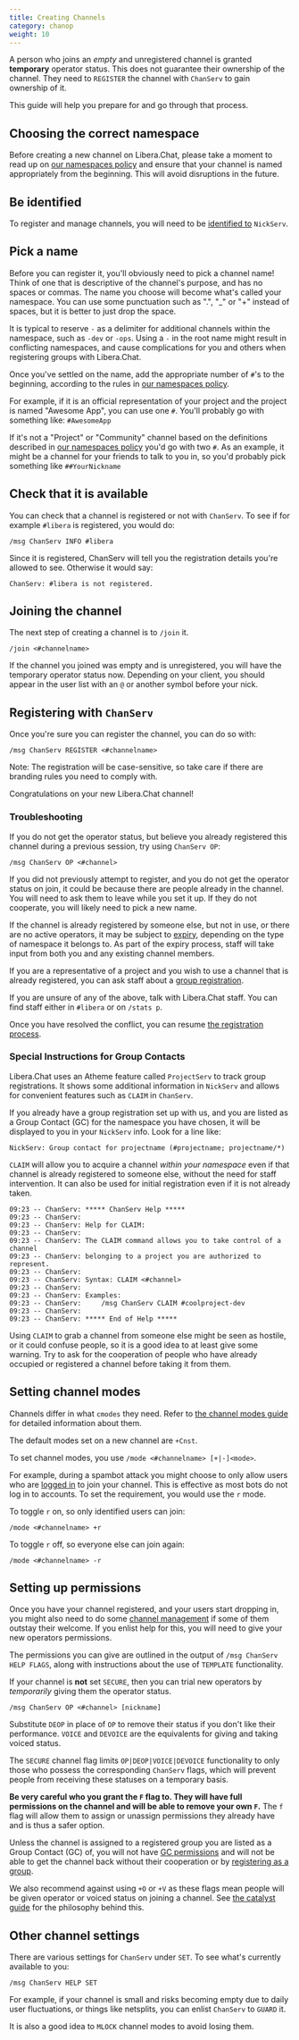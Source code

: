 ```yaml
---
title: Creating Channels
category: chanop
weight: 10
---
```


A person who joins an _empty_ and unregistered channel is granted
**temporary** operator status. This does not guarantee their ownership of the
channel. They need to `REGISTER` the channel with `ChanServ` to gain ownership
of it.

This guide will help you prepare for and go through that process.

## Choosing the correct namespace

Before creating a new channel on Libera.Chat, please take a moment to read up
on [our namespaces policy](/chanreg) and ensure that your channel is named
appropriately from the beginning. This will avoid disruptions in the future.

## Be identified

To register and manage channels, you will need to be [identified to](/guides/registration#logging-in)
`NickServ`.

## Pick a name

Before you can register it, you'll obviously need to pick a channel name!
Think of one that is descriptive of the channel's purpose, and has no spaces
or commas. The name you choose will become what's called your namespace. You
can use some punctuation such as ".", "\_" or "+" instead of spaces, but it is
better to just drop the space.

It is typical to reserve `-` as a delimiter for additional channels within the
namespace, such as `-dev` or `-ops`. Using a `-` in the root name might result
in conflicting namespaces, and cause complications for you and others when
registering groups with Libera.Chat.

Once you've settled on the name, add the appropriate number of `#`'s to the
beginning, according to the rules in [our namespaces policy](/chanreg).

For example, if it is an official representation of your project and the
project is named "Awesome App", you can use one `#`. You'll probably go with
something like: `#AwesomeApp`

If it's not a "Project" or "Community" channel based on the definitions
described in [our namespaces policy](/chanreg) you'd go with two `#`. As an
example, it might be a channel for your friends to talk to you in, so you'd
probably pick something like `##YourNickname`

## Check that it is available

You can check that a channel is registered or not with `ChanServ`. To see if
for example `#libera` is registered, you would do:

```irc
/msg ChanServ INFO #libera
```

Since it is registered, ChanServ will tell you the registration details you're
allowed to see. Otherwise it would say:

```irc
ChanServ: #libera is not registered.
```

## Joining the channel

The next step of creating a channel is to `/join` it.

```irc
/join <#channelname>
```

If the channel you joined was empty and is unregistered, you will have the
temporary operator status now. Depending on your client, you should appear in
the user list with an `@` or another symbol before your nick.

## Registering with `ChanServ`

Once you're sure you can register the channel, you can do so with:

```irc
/msg ChanServ REGISTER <#channelname>
```

Note: The registration will be case-sensitive, so take care if there are
branding rules you need to comply with.

Congratulations on your new Libera.Chat channel!

### Troubleshooting

If you do not get the operator status, but believe you already registered
this channel during a previous session, try using `ChanServ OP`:

```irc
/msg ChanServ OP <#channel>
```

If you did not previously attempt to register, and you do not get the
operator status on join, it could be because there are people already in the
channel. You will need to ask them to leave while you set it up. If they do
not cooperate, you will likely need to pick a new name.

If the channel is already registered by someone else, but not in use, or there
are no active operators, it may be subject to [expiry](/policies#channels),
depending on the type of namespace it belongs to. As part of the expiry
process, staff will take input from both you and any existing channel members.

If you are a representative of a project and you wish to use a channel that is
already registered, you can ask staff about a [group registration](/chanreg).

If you are unsure of any of the above, talk with Libera.Chat staff. You can
find staff either in `#libera` or on `/stats p`.

Once you have resolved the conflict, you can resume
[the registration process](#registering-with-chanserv).

### Special Instructions for Group Contacts

Libera.Chat uses an Atheme feature called `ProjectServ` to track group
registrations. It shows some additional information in `NickServ` and allows
for convenient features such as `CLAIM` in `ChanServ`.

If you already have a group registration set up with us, and you are listed as
a Group Contact (GC) for the namespace you have chosen, it will be displayed
to you in your `NickServ` info. Look for a line like:

```irc
NickServ: Group contact for projectname (#projectname; projectname/*)
```

`CLAIM` will allow you to acquire a channel _within your namespace_ even if
that channel is already registered to someone else, without the need for staff
intervention. It can also be used for initial registration even if it is not
already taken.

```irc
09:23 -- ChanServ: ***** ChanServ Help *****
09:23 -- ChanServ:  
09:23 -- ChanServ: Help for CLAIM:
09:23 -- ChanServ:  
09:23 -- ChanServ: The CLAIM command allows you to take control of a channel
09:23 -- ChanServ: belonging to a project you are authorized to represent.
09:23 -- ChanServ:  
09:23 -- ChanServ: Syntax: CLAIM <#channel>                            
09:23 -- ChanServ:  
09:23 -- ChanServ: Examples:
09:23 -- ChanServ:     /msg ChanServ CLAIM #coolproject-dev            
09:23 -- ChanServ:  
09:23 -- ChanServ: ***** End of Help *****
```

Using `CLAIM` to grab a channel from someone else might be seen as hostile, or
it could confuse people, so it is a good idea to at least give some warning.
Try to ask for the cooperation of people who have already occupied or
registered a channel before taking it from them.

## Setting channel modes

Channels differ in what `cmodes` they need. Refer to
[the channel modes guide](/guides/channelmodes) for detailed information about
them.

The default modes set on a new channel are `+Cnst`.

To set channel modes, you use `/mode <#channelname> [+|-]<mode>`.

For example, during a spambot attack you might choose to only allow users who
are [logged in](/guides/registration#logging-in) to join your channel. This is
effective as most bots do not log in to accounts. To set the requirement, you
would use the `r` mode.

To toggle `r` on, so only identified users can join:

```irc
/mode <#channelname> +r
```

To toggle `r` off, so everyone else can join again:

```irc
/mode <#channelname> -r
```

## Setting up permissions

Once you have your channel registered, and your users start dropping in, you
might also need to do some [channel management](/guides/catalyst) if some of
them outstay their welcome. If you enlist help for this, you will need to give
your new operators permissions.

The permissions you can give are outlined in the output of
`/msg ChanServ HELP FLAGS`, along with instructions about the use of
`TEMPLATE` functionality.

If your channel is **not** set `SECURE`, then you can trial new operators by
_temporarily_ giving them the operator status.

```irc
/msg ChanServ OP <#channel> [nickname]
```

Substitute `DEOP` in place of `OP` to remove their status if you don't like
their performance. `VOICE` and `DEVOICE` are the equivalents for giving and
taking voiced status.

The `SECURE` channel flag limits `OP|DEOP|VOICE|DEVOICE` functionality to
only those who possess the corresponding `ChanServ` flags, which will prevent
people from receiving these statuses on a temporary basis.

**Be very careful who you grant the `F` flag to. They will have full
permissions on the channel and will be able to remove your own `F`.** The `f`
flag will allow them to assign or unassign permissions they already have and
is thus a safer option.

Unless the channel is assigned to a registered group you are listed as a Group
Contact (GC) of, you will not have
[GC permissions](#special-instructions-for-group-contacts) and
will not be able to get the channel back without their cooperation or by
[registering as a group](/chanreg).

We also recommend against using `+O` or `+V` as these flags mean people will
be given operator or voiced status on joining a channel. See
[the catalyst guide](/guides/catalyst#only-be-opped-up-when-necessary)
for the philosophy behind this.

## Other channel settings

There are various settings for `ChanServ` under `SET`. To see what's currently
available to you:

```irc
/msg ChanServ HELP SET
```

For example, if your channel is small and risks becoming empty due to daily
user fluctuations, or things like netsplits, you can enlist `ChanServ` to
`GUARD` it.

It is also a good idea to `MLOCK` channel modes to avoid losing them.
